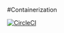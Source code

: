#Containerization

[![CircleCI](https://dl.circleci.com/status-badge/img/gh/mjombanorman/containeriztion/tree/main.svg?style=svg)](https://dl.circleci.com/status-badge/redirect/gh/mjombanorman/containeriztion/tree/main)
